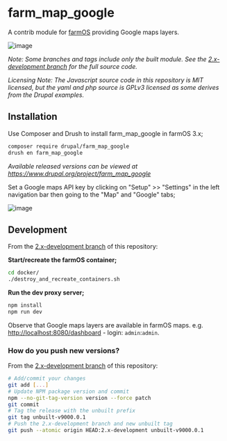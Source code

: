 # farm_map_google

A contrib module for [farmOS](https://farmos.org/) providing Google maps layers.

![image](https://github.com/symbioquine/farm_map_google/assets/30754460/a5148f18-ef7c-4745-9627-50082f34c6e3)

*Note: Some branches and tags include only the built module. See the [2.x-development branch][2.x-development branch] for the full source code.*

*Licensing Note: The Javascript source code in this repository is MIT licensed, but the yaml and php source is GPLv3 licensed as some derives from the Drupal examples.*

## Installation

Use Composer and Drush to install farm_map_google in farmOS 3.x;

```sh
composer require drupal/farm_map_google
drush en farm_map_google
```

*Available released versions can be viewed at https://www.drupal.org/project/farm_map_google*

Set a Google maps API key by clicking on "Setup" >> "Settings" in the left navigation bar then going to the "Map" and "Google" tabs;

![image](https://github.com/symbioquine/farm_map_google/assets/30754460/c3c45662-7ad7-431f-a032-827fa4fa1eaa)

## Development

From the [2.x-development branch][2.x-development branch] of this repository:

**Start/recreate the farmOS container;**

```sh
cd docker/
./destroy_and_recreate_containers.sh
```

**Run the dev proxy server;**

```sh
npm install
npm run dev
```

Observe that Google maps layers are available in farmOS maps. e.g. [http://localhost:8080/dashboard](http://localhost:8080/dashboard) - login: `admin`:`admin`.

### How do you push new versions?

From the [2.x-development branch][2.x-development branch] of this repository:

```sh
# Add/commit your changes
git add [...]
# Update NPM package version and commit
npm --no-git-tag-version version --force patch
git commit
# Tag the release with the unbuilt prefix
git tag unbuilt-v9000.0.1
# Push the 2.x-development branch and new unbuilt tag
git push --atomic origin HEAD:2.x-development unbuilt-v9000.0.1
```

[2.x-development branch]: https://github.com/symbioquine/farm_map_google/tree/2.x-development
